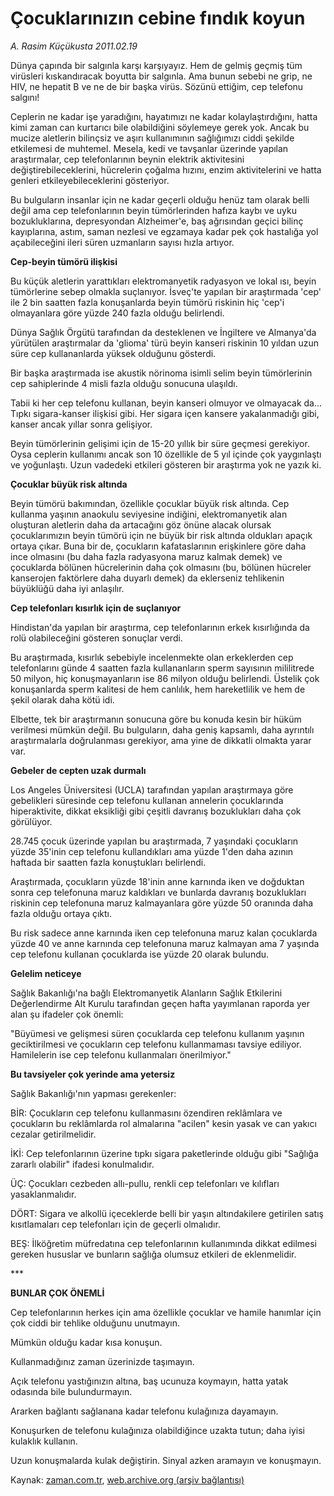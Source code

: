 # Çocuklarınızın cebine fındık koyun

*A. Rasim Küçükusta 2011.02.19*

<td class="columnist-detail">
<p>Dünya çapında bir salgınla karşı karşıyayız. Hem de gelmiş geçmiş tüm virüsleri kıskandıracak boyutta bir salgınla. Ama bunun sebebi ne grip, ne HIV, ne hepatit B ve ne de bir başka virüs. Sözünü ettiğim, cep telefonu salgını!</p>
<p>
<div id="haberMetinDiv">
<p>Ceplerin ne kadar işe yaradığını, hayatımızı ne kadar kolaylaştırdığını, hatta kimi zaman can kurtarıcı bile olabildiğini söylemeye gerek yok. Ancak bu mucize aletlerin bilinçsiz ve aşırı kullanımının sağlığımızı ciddi şekilde etkilemesi de muhtemel. Mesela, kedi ve tavşanlar üzerinde yapılan araştırmalar, cep telefonlarının beynin elektrik aktivitesini değiştirebileceklerini, hücrelerin çoğalma hızını, enzim aktivitelerini ve hatta genleri etkileyebileceklerini gösteriyor.
<p>Bu bulguların insanlar için ne kadar geçerli olduğu henüz tam olarak belli değil ama cep telefonlarının beyin tümörlerinden hafıza kaybı ve uyku bozukluklarına, depresyondan Alzheimer'e, baş ağrısından geçici bilinç kayıplarına, astım, saman nezlesi ve egzamaya kadar pek çok hastalığa yol açabileceğini ileri süren uzmanların sayısı hızla artıyor.
<p><b>Cep-beyin tümörü ilişkisi</b>
<p>Bu küçük aletlerin yarattıkları elektromanyetik radyasyon ve lokal ısı, beyin tümörlerine sebep olmakla suçlanıyor. İsveç'te yapılan bir araştırmada 'cep' ile 2 bin saatten fazla konuşanlarda beyin tümörü riskinin hiç 'cep'i olmayanlara göre yüzde 240 fazla olduğu belirlendi.
<p>Dünya Sağlık Örgütü tarafından da desteklenen ve İngiltere ve Almanya'da yürütülen araştırmalar da 'glioma' türü beyin kanseri riskinin 10 yıldan uzun süre cep kullananlarda yüksek olduğunu gösterdi.
<p>Bir başka araştırmada ise akustik nörinoma isimli selim beyin tümörlerinin cep sahiplerinde 4 misli fazla olduğu sonucuna ulaşıldı.
<p>Tabii ki her cep telefonu kullanan, beyin kanseri olmuyor ve olmayacak da... Tıpkı sigara-kanser ilişkisi gibi. Her sigara içen kansere yakalanmadığı gibi, kanser ancak yıllar sonra gelişiyor.
<p>Beyin tümörlerinin gelişimi için de 15-20 yıllık bir süre geçmesi gerekiyor. Oysa ceplerin kullanımı ancak son 10 özellikle de 5 yıl içinde çok yaygınlaştı ve yoğunlaştı. Uzun vadedeki etkileri gösteren bir araştırma yok ne yazık ki.
<p><b>Çocuklar büyük risk altında</b>
<p>Beyin tümörü bakımından, özellikle çocuklar büyük risk altında. Cep kullanma yaşının anaokulu seviyesine indiğini, elektromanyetik alan oluşturan aletlerin daha da artacağını göz önüne alacak olursak çocuklarımızın beyin tümörü için ne büyük bir risk altında oldukları apaçık ortaya çıkar. Buna bir de, çocukların kafataslarının erişkinlere göre daha ince olmasını (bu daha fazla radyasyona maruz kalmak demek) ve çocuklarda bölünen hücrelerinin daha çok olmasını (bu, bölünen hücreler kanserojen faktörlere daha duyarlı demek) da eklerseniz tehlikenin büyüklüğü daha iyi anlaşılır.
<p><b>Cep telefonları kısırlık için de suçlanıyor</b>
<p>Hindistan'da yapılan bir araştırma, cep telefonlarının erkek kısırlığında da rolü olabileceğini gösteren sonuçlar verdi.
<p>Bu araştırmada, kısırlık sebebiyle incelenmekte olan erkeklerden cep telefonlarını günde 4 saatten fazla kullananların sperm sayısının mililitrede 50 milyon, hiç konuşmayanların ise 86 milyon olduğu belirlendi. Üstelik çok konuşanlarda sperm kalitesi de hem canlılık, hem hareketlilik ve hem de şekil olarak daha kötü idi.
<p>Elbette, tek bir araştırmanın sonucuna göre bu konuda kesin bir hüküm verilmesi mümkün değil. Bu bulguların, daha geniş kapsamlı, daha ayrıntılı araştırmalarla doğrulanması gerekiyor, ama yine de dikkatli olmakta yarar var.
<p><b>Gebeler de cepten uzak durmalı</b>
<p>Los Angeles Üniversitesi (UCLA) tarafından yapılan araştırmaya göre gebelikleri süresinde cep telefonu kullanan annelerin çocuklarında hiperaktivite, dikkat eksikliği gibi çeşitli davranış bozuklukları daha çok görülüyor.
<p>28.745 çocuk üzerinde yapılan bu araştırmada, 7 yaşındaki çocukların yüzde 35'inin cep telefonu kullandıkları ama yüzde 1'den daha azının haftada bir saatten fazla konuştukları belirlendi.
<p>Araştırmada, çocukların yüzde 18'inin anne karnında iken ve doğduktan sonra cep telefonuna maruz kaldıkları ve bunlarda davranış bozuklukları riskinin cep telefonuna maruz kalmayanlara göre yüzde 50 oranında daha fazla olduğu ortaya çıktı.
<p>Bu risk sadece anne karnında iken cep telefonuna maruz kalan çocuklarda yüzde 40 ve anne karnında cep telefonuna maruz kalmayan ama 7 yaşında cep telefonu kullanan çocuklarda ise yüzde 20 olarak bulundu.
<p><b>Gelelim neticeye</b>
<p>Sağlık Bakanlığı'na bağlı Elektromanyetik Alanların Sağlık Etkilerini Değerlendirme Alt Kurulu tarafından geçen hafta yayımlanan raporda yer alan şu ifadeler çok önemli:
<p>"Büyümesi ve gelişmesi süren çocuklarda cep telefonu kullanım yaşının geciktirilmesi ve çocukların cep telefonu kullanmaması tavsiye ediliyor. Hamilelerin ise cep telefonu kullanmaları önerilmiyor."
<p><b>Bu tavsiyeler çok yerinde ama yetersiz</b>
<p>Sağlık Bakanlığı'nın yapması gerekenler: 
<p>BİR: Çocukların cep telefonu kullanmasını özendiren reklâmlara ve çocukların bu reklâmlarda rol almalarına "acilen" kesin yasak ve can yakıcı cezalar getirilmelidir.
<p>İKİ: Cep telefonlarının üzerine tıpkı sigara paketlerinde olduğu gibi "Sağlığa zararlı olabilir" ifadesi konulmalıdır.
<p>ÜÇ: Çocukları cezbeden allı-pullu, renkli cep telefonları ve kılıfları yasaklanmalıdır.
<p>DÖRT: Sigara ve alkollü içeceklerde belli bir yaşın altındakilere getirilen satış kısıtlamaları cep telefonları için de geçerli olmalıdır.
<p>BEŞ: İlköğretim müfredatına cep telefonlarının kullanımında dikkat edilmesi gereken hususlar ve bunların sağlığa olumsuz etkileri de eklenmelidir.
<p>***
<p><b>BUNLAR ÇOK ÖNEMLİ</b>
<p>Cep telefonlarının herkes için ama özellikle çocuklar ve hamile hanımlar için çok ciddi bir tehlike olduğunu unutmayın.
<p>Mümkün olduğu kadar kısa konuşun.
<p>Kullanmadığınız zaman üzerinizde taşımayın.
<p>Açık telefonu yastığınızın altına, baş ucunuza koymayın, hatta yatak odasında bile bulundurmayın.
<p>Ararken bağlantı sağlanana kadar telefonu kulağınıza dayamayın.
<p>Konuşurken de telefonu kulağınıza olabildiğince uzakta tutun; daha iyisi kulaklık kullanın.
<p>Uzun konuşmalarda kulak değiştirin. Sinyal azken aramayın ve konuşmayın.</p></p></p></p></p></p></p></p></p></p></p></p></p></p></p></p></p></p></p></p></p></p></p></p></p></p></p></p></p></p></p></p></p></p></p></p></p></p></div>
</p>
<a href="http://web.archive.org/web/20110222202231/mailto:/">
</a></td>

Kaynak: [zaman.com.tr](http://zaman.com.tr/yazar.do?yazino=1095358), [web.archive.org (arşiv bağlantısı)](http://web.archive.org/web/20110222202231/http://www.zaman.com.tr:80/yazar.do?yazino=1095358)
